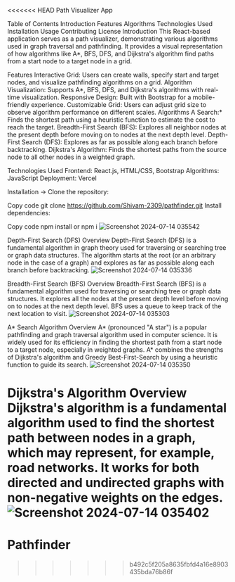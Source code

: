 <<<<<<< HEAD
﻿Path Visualizer App

Table of Contents
Introduction
Features
Algorithms
Technologies Used
Installation
Usage
Contributing
License
Introduction
This React-based application serves as a path visualizer, demonstrating various algorithms used in graph traversal and pathfinding. It provides a visual representation of how algorithms like A*, BFS, DFS, and Dijkstra's algorithm find paths from a start node to a target node in a grid.

Features
Interactive Grid: Users can create walls, specify start and target nodes, and visualize pathfinding algorithms on a grid.
Algorithm Visualization: Supports A*, BFS, DFS, and Dijkstra's algorithms with real-time visualization.
Responsive Design: Built with Bootstrap for a mobile-friendly experience.
Customizable Grid: Users can adjust grid size to observe algorithm performance on different scales.
Algorithms
A Search:* Finds the shortest path using a heuristic function to estimate the cost to reach the target.
Breadth-First Search (BFS): Explores all neighbor nodes at the present depth before moving on to nodes at the next depth level.
Depth-First Search (DFS): Explores as far as possible along each branch before backtracking.
Dijkstra's Algorithm: Finds the shortest paths from the source node to all other nodes in a weighted graph.


Technologies Used
Frontend: React.js, HTML/CSS, Bootstrap
Algorithms: JavaScript
Deployment: Vercel

Installation ->
Clone the repository:

Copy code
git clone https://github.com/Shivam-2309/pathfinder.git
Install dependencies:

Copy code
npm install or npm i
![Screenshot 2024-07-14 035542](https://github.com/user-attachments/assets/6b7d9883-9522-46a5-81fd-75adbdafeff9)

Depth-First Search (DFS)
Overview
Depth-First Search (DFS) is a fundamental algorithm in graph theory used for traversing or searching tree or graph data structures. The algorithm starts at the root (or an arbitrary node in the case of a graph) and explores as far as possible along each branch before backtracking.
![Screenshot 2024-07-14 035336](https://github.com/user-attachments/assets/fa808c1c-7010-4473-8425-8c4202c62ea5)

Breadth-First Search (BFS)
Overview
Breadth-First Search (BFS) is a fundamental algorithm used for traversing or searching tree or graph data structures. It explores all the nodes at the present depth level before moving on to nodes at the next depth level. BFS uses a queue to keep track of the next location to visit.
![Screenshot 2024-07-14 035303](https://github.com/user-attachments/assets/e448266d-daac-49eb-895d-dfd68d5ba65c)

A* Search Algorithm
Overview
A* (pronounced "A star") is a popular pathfinding and graph traversal algorithm used in computer science. It is widely used for its efficiency in finding the shortest path from a start node to a target node, especially in weighted graphs. A* combines the strengths of Dijkstra's algorithm and Greedy Best-First-Search by using a heuristic function to guide its search.
![Screenshot 2024-07-14 035350](https://github.com/user-attachments/assets/42583a3b-27cd-49f2-b61e-4c2128df3e73)

Dijkstra's Algorithm
Overview
Dijkstra's algorithm is a fundamental algorithm used to find the shortest path between nodes in a graph, which may represent, for example, road networks. It works for both directed and undirected graphs with non-negative weights on the edges.
![Screenshot 2024-07-14 035402](https://github.com/user-attachments/assets/b583b862-3ec2-4fde-8bad-f96c89c220ba)
=======
# Pathfinder
>>>>>>> b492c5f205a8635fbfd4a16e8903435bda76b86f
